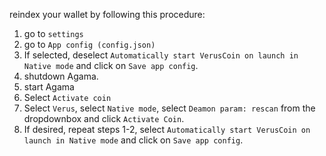 reindex your wallet by following this  procedure:
1) go to `settings`
2) go to `App config (config.json)`
3) If selected, deselect `Automatically start VerusCoin on launch in Native mode` and click on `Save app config`.
4) shutdown Agama.
5) start Agama
6) Select `Activate coin`
7) Select `Verus`, select `Native mode`, select `Deamon param: rescan` from the dropdownbox and click `Activate Coin`.
8) If desired, repeat steps 1-2, select `Automatically start VerusCoin on launch in Native mode` and click on `Save app config`. 
